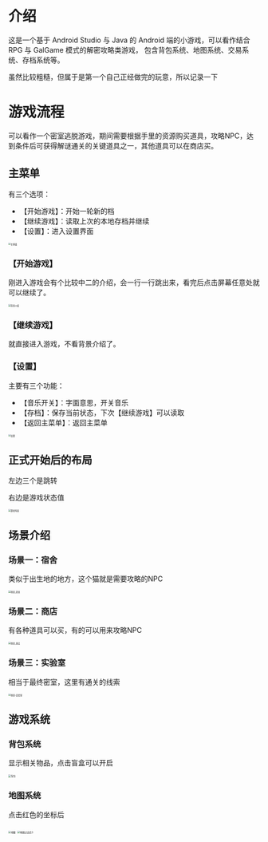 # 介绍

这是一个基于 Android Studio 与 Java 的 Android 端的小游戏，可以看作结合 RPG 与 GalGame 模式的解密攻略类游戏， 包含背包系统、地图系统、交易系统、存档系统等。

虽然比较粗糙，但属于是第一个自己正经做完的玩意，所以记录一下

# 游戏流程

可以看作一个密室逃脱游戏，期间需要根据手里的资源购买道具，攻略NPC，达到条件后可获得解谜通关的关键道具之一，其他道具可以在商店买。

## 主菜单

有三个选项：

- 【开始游戏】：开始一轮新的档
- 【继续游戏】：读取上次的本地存档并继续
- 【设置】：进入设置界面

<img src="./md_assets/主界面.png" alt="主界面" style="zoom:30%;" />

### 【开始游戏】

刚进入游戏会有个比较中二的介绍，会一行一行跳出来，看完后点击屏幕任意处就可以继续了。

<img src="./md_assets/背景介绍.png" alt="背景介绍" style="zoom:30%;" />

### 【继续游戏】

就直接进入游戏，不看背景介绍了。

### 【设置】

主要有三个功能：

- 【音乐开关】：字面意思，开关音乐
- 【存档】：保存当前状态，下次【继续游戏】可以读取
- 【返回主菜单】：返回主菜单

<img src="./md_assets/设置.png" alt="设置" style="zoom:30%;" />

## 正式开始后的布局

左边三个是跳转

右边是游戏状态值

<img src="./md_assets/游戏布局.png" alt="游戏布局" style="zoom:30%;" />

## 场景介绍

### 场景一：宿舍

类似于出生地的地方，这个猫就是需要攻略的NPC

<img src="./md_assets/场景_宿舍.png" alt="场景_宿舍" style="zoom:30%;" />

### 场景二：商店

有各种道具可以买，有的可以用来攻略NPC

<img src="./md_assets/场景_商店.png" alt="场景_商店" style="zoom:30%;" />

### 场景三：实验室

相当于最终密室，这里有通关的线索

<img src="./md_assets/场景-实验室.png" alt="场景-实验室" style="zoom:30%;" />

## 游戏系统

### 背包系统

显示相关物品，点击盲盒可以开启

<img src="./md_assets/背包.png" alt="背包" style="zoom:33%;" />

### 地图系统

点击红色的坐标后

<img src="./md_assets/地图.png" alt="地图" style="zoom:33%;" />

<img src="/Users/xiaochen/Desktop/介绍用/md_assets/地图点击后3.png" alt="地图点击后3" style="zoom:33%;" />